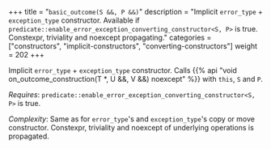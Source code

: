 +++
title = "`basic_outcome(S &&, P &&)`"
description = "Implicit `error_type` + `exception_type` constructor. Available if `predicate::enable_error_exception_converting_constructor<S, P>` is true. Constexpr, triviality and noexcept propagating."
categories = ["constructors", "implicit-constructors", "converting-constructors"]
weight = 202
+++

Implicit `error_type` + `exception_type` constructor. Calls {{% api "void on_outcome_construction(T *, U &&, V &&) noexcept" %}} with `this`, `S` and `P`.

*Requires*: `predicate::enable_error_exception_converting_constructor<S, P>` is true.

*Complexity*: Same as for `error_type`'s and `exception_type`'s copy or move constructor. Constexpr, triviality and noexcept of underlying operations is propagated.